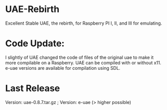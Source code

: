  
# UAE-Rebirth
Excellent Stable UAE, the rebirth, for Raspberry PI I, II, and III for emulating. 

# Code Update:
I slightly of UAE changed the code of files of the original uae to make it more compilable on a Raspberry. UAE can be compiled with or without x11. e-uae versions are available for compilation using SDL. 

# Last Release
Version: uae-0.8.7.tar.gz ; 
Version: e-uae (> higher possible)






